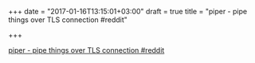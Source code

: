 +++
date = "2017-01-16T13:15:01+03:00"
draft = true
title = "piper - pipe things over TLS connection  #reddit"

+++

<p><a href="https://t.co/SOjrwnbH0T">piper - pipe things over TLS connection  #reddit</a></p>
